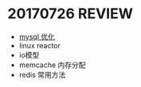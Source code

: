 
# 20170726 REVIEW

  * [mysql 优化](./mysql.md)
  * linux reactor
  * io模型
  * memcache 内存分配
  * redis 常用方法
  
